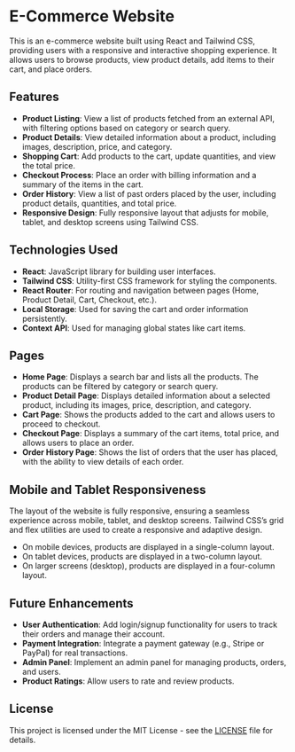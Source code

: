 
# E-Commerce Website

This is an e-commerce website built using React and Tailwind CSS, providing users with a responsive and interactive shopping experience. It allows users to browse products, view product details, add items to their cart, and place orders.

## Features

* **Product Listing**: View a list of products fetched from an external API, with filtering options based on category or search query.
* **Product Details**: View detailed information about a product, including images, description, price, and category.
* **Shopping Cart**: Add products to the cart, update quantities, and view the total price.
* **Checkout Process**: Place an order with billing information and a summary of the items in the cart.
* **Order History**: View a list of past orders placed by the user, including product details, quantities, and total price.
* **Responsive Design**: Fully responsive layout that adjusts for mobile, tablet, and desktop screens using Tailwind CSS.

## Technologies Used

* **React**: JavaScript library for building user interfaces.
* **Tailwind CSS**: Utility-first CSS framework for styling the components.
* **React Router**: For routing and navigation between pages (Home, Product Detail, Cart, Checkout, etc.).
* **Local Storage**: Used for saving the cart and order information persistently.
* **Context API**: Used for managing global states like cart items.


## Pages

* **Home Page**: Displays a search bar and lists all the products. The products can be filtered by category or search query.
* **Product Detail Page**: Displays detailed information about a selected product, including its images, price, description, and category.
* **Cart Page**: Shows the products added to the cart and allows users to proceed to checkout.
* **Checkout Page**: Displays a summary of the cart items, total price, and allows users to place an order.
* **Order History Page**: Shows the list of orders that the user has placed, with the ability to view details of each order.

## Mobile and Tablet Responsiveness

The layout of the website is fully responsive, ensuring a seamless experience across mobile, tablet, and desktop screens. Tailwind CSS’s grid and flex utilities are used to create a responsive and adaptive design.

* On mobile devices, products are displayed in a single-column layout.
* On tablet devices, products are displayed in a two-column layout.
* On larger screens (desktop), products are displayed in a four-column layout.

## Future Enhancements

* **User Authentication**: Add login/signup functionality for users to track their orders and manage their account.
* **Payment Integration**: Integrate a payment gateway (e.g., Stripe or PayPal) for real transactions.
* **Admin Panel**: Implement an admin panel for managing products, orders, and users.
* **Product Ratings**: Allow users to rate and review products.


## License

This project is licensed under the MIT License - see the [LICENSE](LICENSE) file for details.


